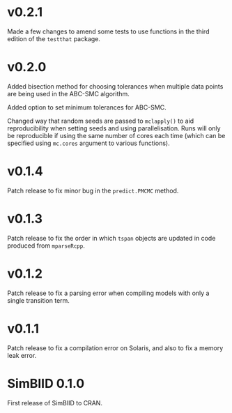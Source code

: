 # v0.2.1

Made a few changes to amend some tests to use functions in the 
third edition of the `testthat` package.

# v0.2.0

Added bisection method for choosing tolerances when multiple
data points are being used in the ABC-SMC algorithm.

Added option to set minimum tolerances for ABC-SMC.

Changed way that random seeds are passed to `mclapply()` to
aid reproducibility when setting seeds and using parallelisation.
Runs will only be reproducible if using the same number of cores
each time (which can be specified using `mc.cores` argument to
various functions).

# v0.1.4

Patch release to fix minor bug in the `predict.PMCMC` method.

# v0.1.3

Patch release to fix the order in which `tspan` objects are
updated in code produced from `mparseRcpp`.

# v0.1.2

Patch release to fix a parsing error when compiling models
with only a single transition term.

# v0.1.1

Patch release to fix a compilation error on Solaris, and also
to fix a memory leak error.

# SimBIID 0.1.0

First release of SimBIID to CRAN.
